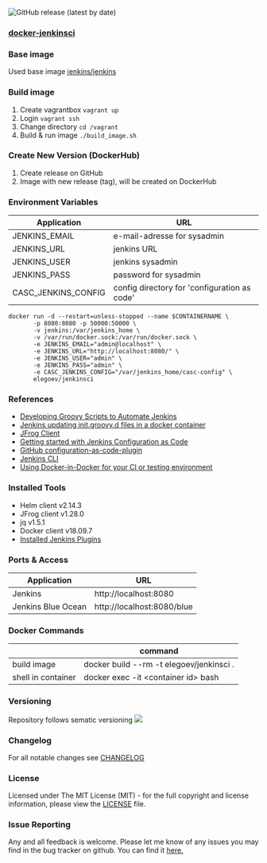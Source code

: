 ![GitHub release (latest by date)](https://img.shields.io/github/v/release/elegoev/docker-jenkinsci?style=plastic)

### [docker-jenkinsci](https://github.com/elegoev/docker-jenkinsci)

### Base image
Used base image [jenkins/jenkins](https://hub.docker.com/r/jenkins/jenkins)

### Build image
1. Create vagrantbox `vagrant up`
1. Login `vagrant ssh`
1. Change directory `cd /vagrant`
1. Build & run image `./build_image.sh`

### Create New Version (DockerHub)
1. Create release on GitHub
1. Image with new release (tag), will be created on DockerHub

### Environment Variables
| Application          | URL                                          |
|----------------------|----------------------------------------------|
| JENKINS_EMAIL        | e-mail-adresse for sysadmin                  |
| JENKINS_URL          | jenkins URL                                  |
| JENKINS_USER         | jenkins sysadmin                             |
| JENKINS_PASS         | password for sysadmin                        |
| CASC_JENKINS_CONFIG  | config directory for 'configuration as code' |

    docker run -d --restart=unless-stopped --name $CONTAINERNAME \
           -p 8080:8080 -p 50000:50000 \
           -v jenkins:/var/jenkins_home \
           -v /var/run/docker.sock:/var/run/docker.sock \
           -e JENKINS_EMAIL="admin@localhost" \
           -e JENKINS_URL="http://localhost:8080/" \
           -e JENKINS_USER="admin" \
           -e JENKINS_PASS="admin" \
           -e CASC_JENKINS_CONFIG="/var/jenkins_home/casc-config" \
           elegoev/jenkinsci

### References
- [Developing Groovy Scripts to Automate Jenkins](https://brokenco.de/2017/07/24/groovy-automation-for-jenkins.html)
- [Jenkins updating init.groovy.d files in a docker container](https://stackoverflow.com/questions/45818327/jenkins-updating-init-groovy-d-files-in-a-docker-container)
- [JFrog Client](https://www.jfrog.com/confluence/display/CLI/CLI+for+JFrog+Artifactory)
- [Getting started with Jenkins Configuration as Code](https://www.praqma.com/stories/start-jenkins-config-as-code/)
- [GitHub configuration-as-code-plugin](https://github.com/jenkinsci/configuration-as-code-plugin/tree/master/demos)
- [Jenkins CLI](https://jenkins.io/doc/book/managing/cli/#using-the-cli-client)
- [Using Docker-in-Docker for your CI or testing environment](https://jpetazzo.github.io/2015/09/03/do-not-use-docker-in-docker-for-ci/)

### Installed Tools
- Helm client v2.14.3
- JFrog client v1.28.0
- jq v1.5.1
- Docker client v18.09.7
- [Installed Jenkins Plugins](https://github.com/elegoev/docker-jenkinsci/blob/master/data/plugins.txt)

### Ports & Access
| Application          | URL                         |
|----------------------|-----------------------------|
| Jenkins              | http://localhost:8080       |
| Jenkins Blue Ocean   | http://localhost:8080/blue  |

### Docker Commands
|                      | command                                            |
|----------------------|----------------------------------------------------|
| build image          | docker build --rm -t elegoev/jenkinsci .           |
| shell in container   | docker exec -it \<container id\> bash              |

### Versioning
Repository follows sematic versioning  [![](https://img.shields.io/badge/semver-2.0.0-green.svg)](http://semver.org)

### Changelog
For all notable changes see [CHANGELOG](https://github.com/elegoev/docker-jenkinsci/blob/master/CHANGELOG.md)

### License
Licensed under The MIT License (MIT) - for the full copyright and license information, please view the [LICENSE](https://github.com/elegoev/docker-jenkinsci/blob/master/LICENSE) file.

### Issue Reporting
Any and all feedback is welcome.  Please let me know of any issues you may find in the bug tracker on github. You can find it [here. ](https://github.com/elegoev/docker-jenkinsci/issues)
